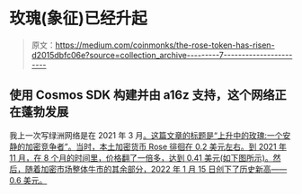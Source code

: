 # 玫瑰(象征)已经升起

> 原文：<https://medium.com/coinmonks/the-rose-token-has-risen-d2015dbfc06e?source=collection_archive---------7----------------------->

## 使用 Cosmos SDK 构建并由 a16z 支持，这个网络正在蓬勃发展

我上一次写绿洲网络是在 2021 年 3 月[。这篇文章的标题是“上升中的玫瑰:一个安静的加密竞争者”。当时，本土加密货币 Rose 徘徊在 0.2 美元左右。到 2021 年 11 月，在 8 个月的时间里，价格翻了一倍多，达到 0.41 美元(如下图所示)。然后，随着加密市场整体牛市的其余部分，2022 年 1 月 15 日创下了历史新高——0.6 美元。](/yardcouch-com/the-rose-token-a-quiet-contender-which-is-on-the-rise-ede04102f490)